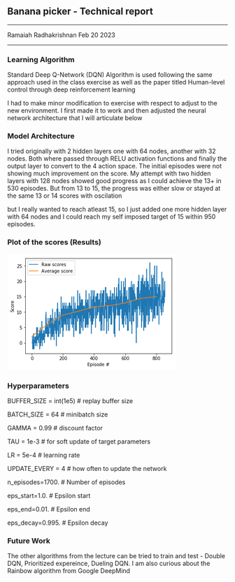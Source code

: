 ## Banana picker - Technical report
-------------------------------------------

Ramaiah Radhakrishnan
Feb 20 2023

-----------------------------

### Learning Algorithm

Standard Deep Q-Network (DQN) Algorithm is used following the same approach used in the class exercise as well as the paper titled Human-level control through deep reinforcement
learning

I had to make minor modification to exercise with respect to adjust to the new environment. I first made it to work and then adjusted the neural network architecture that I will articulate below

###  Model Architecture

I tried originally with 2 hidden layers one with 64 nodes, another with 32 nodes. Both  where passed through RELU activation functions  and finally the output layer to convert to the 4 action space.
The initial episodes were not showing much improvement on the score. My attempt with two hidden layers with 128 nodes showed good progress as I could achieve the 13+ in 530 episodes. But from 13 to 15, the progress was either slow or stayed at the same 13 or 14 scores with oscilation

but I really wanted to reach atleast 15, so I just added one more hidden layer with 64 nodes and I could reach my self imposed target of 15 within 950 episodes. 

### Plot of the scores (Results)

<img src="https://github.com/rradhakr-git/UdacityDRLBanana/blob/main/ScorePerformance.png?raw=true" />


### Hyperparameters

BUFFER_SIZE = int(1e5)  # replay buffer size

BATCH_SIZE = 64         # minibatch size

GAMMA = 0.99            # discount factor

TAU = 1e-3              # for soft update of target parameters

LR = 5e-4               # learning rate 

UPDATE_EVERY = 4        # how often to update the network

n_episodes=1700.        # Number of episodes

eps_start=1.0.          # Epsilon start

eps_end=0.01.           # Epsilon end

eps_decay=0.995.        # Epsilon decay

### Future Work

The other algorithms from the lecture can be tried to train and test - Double DQN, Prioritized expereince, Dueling DQN. I am also curious about the Rainbow algorithm from Google DeepMind



